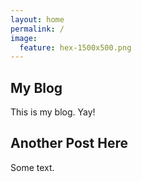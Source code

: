 ```yaml
---
layout: home
permalink: /
image:
  feature: hex-1500x500.png
---
```


<div class="tiles">

<div class="tile">
  <h2 class="post-title">My Blog</h2>
  <p class="post-excerpt">This is my blog. Yay!</p>
</div>

<div class="tile">
  <h2 class="post-title">Another Post Here</h2>
  <p class="post-excerpt">Some text.</p>
</div>
<!-- <div class="tile">
  <h2 class="post-title">Built for Jekyll 2</h2>
  <p class="post-excerpt">Takes advantage of native Sass support and data files to make customizing your site easier.</p>
</div>

<div class="tile">
  <h2 class="post-title">Content First</h2>
  <p class="post-excerpt">Designed to put the focus on you and your writing. Headers, navigation, sidebars, and footers have been purposely deemphasized.</p>
</div>

<div class="tile">
  <h2 class="post-title">Customizable</h2>
  <p class="post-excerpt">Packed with layouts and modules. Include Disqus comments, social sharing buttons, and table of contents on one or all pages.</p>
</div>

<div class="tile">
  <h2 class="post-title">Extensible</h2>
  <p class="post-excerpt">Compatible with popular libraries like <a href="http://bourbon.io">Bourbon</a>, <a href="http://neat.bourbon.io/">Neat</a>, and <a href="http://github.com/octopress/octopress">Octopress</a> to help build and deploy your site with ease.</p>
</div> -->

</div><!-- /.tiles -->
